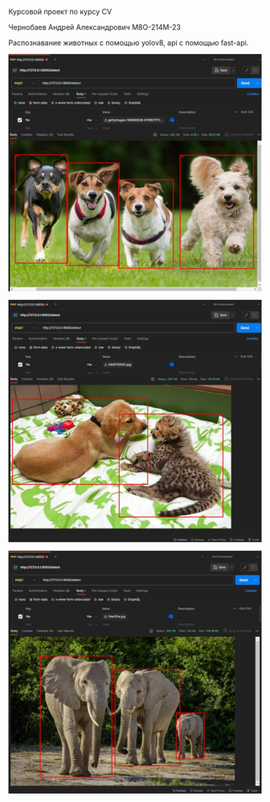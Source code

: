 Курсовой проект по курсу CV<br>

Чернобаев Андрей Александрович М8О-214М-23 <br>

Распознавание животных с помощью yolov8, api с помощью fast-api.

![](https://github.com/rugewit/Computer-vision-MAI/blob/main/cw/1.png)

![](https://github.com/rugewit/Computer-vision-MAI/blob/main/cw/2.png)

![](https://github.com/rugewit/Computer-vision-MAI/blob/main/cw/3.png)
